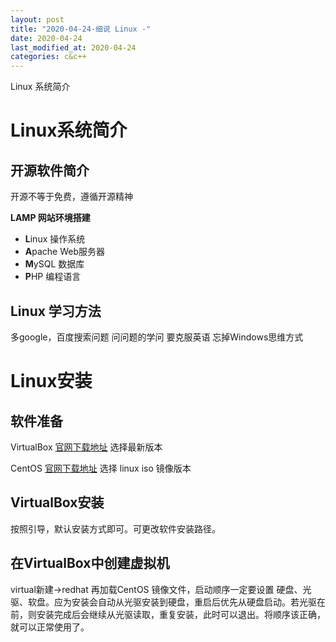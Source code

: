 ```yaml
---
layout: post
title: "2020-04-24-细说 Linux -"
date: 2020-04-24
last_modified_at: 2020-04-24
categories: c&c++
---
```


Linux 系统简介

<!--more-->

# Linux系统简介

## 开源软件简介

开源不等于免费，遵循开源精神

**LAMP 网站环境搭建**
- **L**inux 操作系统
- **A**pache Web服务器
- **M**ySQL 数据库
- **P**HP 编程语言

## Linux 学习方法

多google，百度搜索问题
问问题的学问
要克服英语
忘掉Windows思维方式

# Linux安装

## 软件准备

VirtualBox
[官网下载地址](https://www.virtualbox.org/)
选择最新版本 

CentOS
[官网下载地址](https://www.centos.org/)
选择 linux iso 镜像版本

## VirtualBox安装

按照引导，默认安装方式即可。可更改软件安装路径。

## 在VirtualBox中创建虚拟机
virtual新建->redhat
再加载CentOS 镜像文件，启动顺序一定要设置 硬盘、光驱、软盘。应为安装会自动从光驱安装到硬盘，重启后优先从硬盘启动。若光驱在前，则安装完成后会继续从光驱读取，重复安装，此时可以退出。将顺序该正确，就可以正常使用了。



